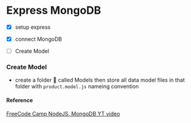 # Express MongoDB

- [x] setup express
- [x] connect MongoDB

- [ ] Create Model

### Create Model

- create a folder 📂 called Models then store all data model files in that folder with `product.model.js` nameing convention

#### Reference

[FreeCode Camp NodeJS, MongoDB YT video](https://www.youtube.com/watch?v=_7UQPve99r4)
